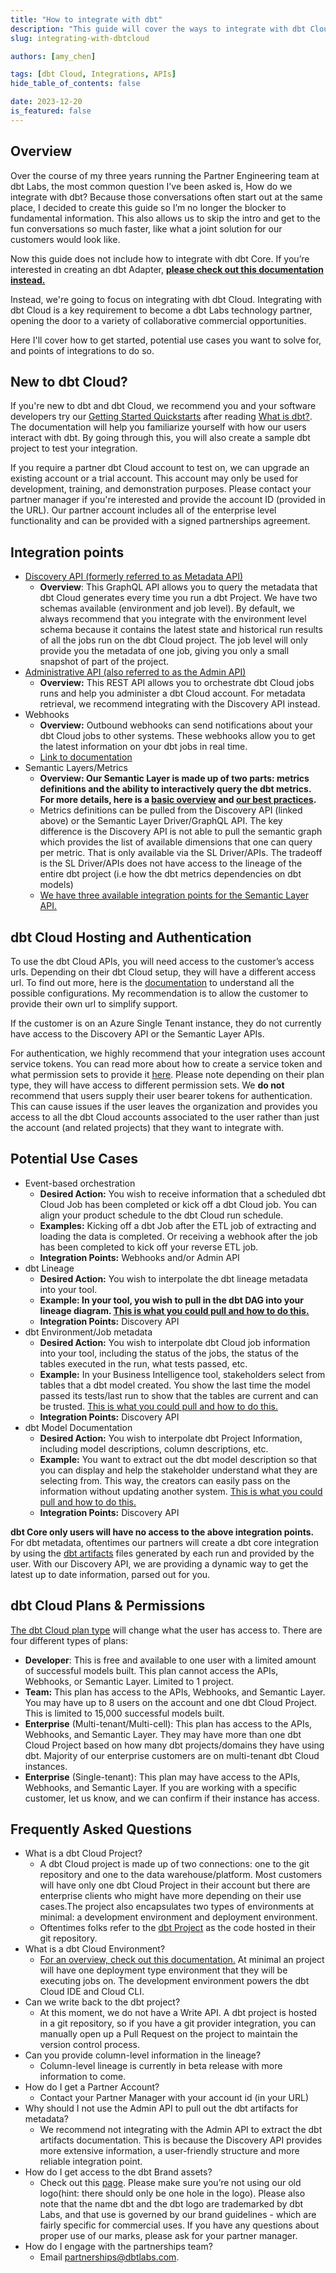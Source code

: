 ```yaml
---
title: "How to integrate with dbt"
description: "This guide will cover the ways to integrate with dbt Cloud"
slug: integrating-with-dbtcloud

authors: [amy_chen]

tags: [dbt Cloud, Integrations, APIs]
hide_table_of_contents: false

date: 2023-12-20
is_featured: false
---
```

## Overview

Over the course of my three years running the Partner Engineering team at dbt Labs, the most common question I've been asked is, How do we integrate with dbt? Because those conversations often start out at the same place, I decided to create this guide so I’m no longer the blocker to fundamental information. This also allows us to skip the intro and get to the fun conversations so much faster, like what a joint solution for our customers would look like. 

Now this guide does not include how to integrate with dbt Core. If you’re interested in creating an dbt Adapter, **[please check out this documentation instead.](https://docs.getdbt.com/guides/dbt-ecosystem/adapter-development/1-what-are-adapters)** 

Instead, we're going to focus on integrating with dbt Cloud. Integrating with dbt Cloud is a key requirement to become a dbt Labs technology partner, opening the door to a variety of collaborative commercial opportunities. 

Here I'll cover how to get started, potential use cases you want to solve for, and points of integrations to do so.

## New to dbt Cloud?

If you're new to dbt and dbt Cloud, we recommend you and your software developers try our [Getting Started Quickstarts](/guides) after reading [What is dbt?](/docs/introduction). The documentation will help you familiarize yourself with how our users interact with dbt. By going through this, you will also create a sample dbt project to test your integration.

If you require a partner dbt Cloud account to test on, we can upgrade an existing account or a trial account. This account may only be used for development, training, and demonstration purposes. Please contact your partner manager if you're interested and provide the account ID (provided in the URL). Our partner account includes all of the enterprise level functionality and can be provided with a signed partnerships agreement.

## Integration points

- [Discovery API (formerly referred to as Metadata API)](/docs/dbt-cloud-apis/discovery-api)
    - **Overview**: This GraphQL API allows you to query the metadata that dbt Cloud generates every time you run a dbt Project. We have two schemas available (environment and job level). By default, we always recommend that you integrate with the environment level schema because it contains the latest state and historical run results of all the jobs run on the dbt Cloud project. The job level will only provide you the metadata of one job, giving you only a small snapshot of part of the project.
- [Administrative API (also referred to as the Admin API)](https://docs.getdbt.com/docs/dbt-cloud-apis/admin-cloud-api)
    - **Overview:** This REST API allows you to orchestrate dbt Cloud jobs runs and help you administer a dbt Cloud account. For metadata retrieval, we recommend integrating with the Discovery API instead.
- Webhooks
    - **Overview:** Outbound webhooks can send notifications about your dbt Cloud jobs to other systems. These webhooks allow you to get the latest information on your dbt jobs in real time.
    - [Link to documentation](https://docs.getdbt.com/docs/deploy/webhooks)
- Semantic Layers/Metrics
    - **Overview: Our Semantic Layer is made up of two parts: metrics definitions and the ability to interactively query the dbt metrics. For more details, here is a [basic overview](https://docs.getdbt.com/docs/use-dbt-semantic-layer/dbt-sl) and [our best practices](https://docs.getdbt.com/guides/dbt-ecosystem/sl-partner-integration-guide).**
    - Metrics definitions can be pulled from the Discovery API (linked above) or the Semantic Layer Driver/GraphQL API. The key difference is the Discovery API is not able to pull the semantic graph which provides the list of available dimensions that one can query per metric. That is only available via the SL Driver/APIs. The tradeoff is the SL Driver/APIs does not have access to the lineage of the entire dbt project (i.e how the dbt metrics dependencies on dbt models)
    - [We have three available integration points for the Semantic Layer API.](https://docs.getdbt.com/docs/dbt-cloud-apis/sl-api-overview)

## dbt Cloud Hosting and Authentication

To use the dbt Cloud APIs, you will need access to the customer’s access urls. Depending on their dbt Cloud setup, they will have a different access url. To find out more, here is the [documentation](https://docs.getdbt.com/docs/cloud/about-cloud/regions-ip-addresses) to understand all the possible configurations. My recommendation is to allow the customer to provide their own url to simplify support. 

If the customer is on an Azure Single Tenant instance, they do not currently have access to the Discovery API or the Semantic Layer APIs. 

For authentication, we highly recommend that your integration uses account service tokens. You can read more about how to create a service token and what permission sets to provide it [here](https://docs.getdbt.com/docs/dbt-cloud-apis/service-tokens). Please note depending on their plan type, they will have access to different permission sets. We **do not** recommend that users supply their user bearer tokens for authentication. This can cause issues if the user leaves the organization and provides you access to all the dbt Cloud accounts associated to the user rather than just the account (and related projects) that they want to integrate with. 

## Potential Use Cases

- Event-based orchestration
    - **Desired Action:** You wish to receive information that a scheduled dbt Cloud Job has been completed or kick off a dbt Cloud job. You can align your product schedule to the dbt Cloud run schedule.
    - **Examples:** Kicking off a dbt Job after the ETL job of extracting and loading the data is completed. Or receiving a webhook after the job has been completed to kick off your reverse ETL job.
    - **Integration Points:** Webhooks and/or Admin API
- dbt Lineage
    - **Desired Action:** You wish to interpolate the dbt lineage metadata into your tool.
    - **Example: In your tool, you wish to pull in the dbt DAG into your lineage diagram. [This is what you could pull and how to do this.](https://docs.getdbt.com/docs/dbt-cloud-apis/discovery-use-cases-and-examples#whats-the-full-data-lineage)**
    - **Integration Points:** Discovery API
- dbt Environment/Job metadata
    - **Desired Action:** You wish to interpolate dbt Cloud job information into your tool, including the status of the jobs, the status of the tables executed in the run, what tests passed, etc.
    - **Example:** In your Business Intelligence tool, stakeholders select from tables that a dbt model created. You show the last time the model passed its tests/last run to show that the tables are current and can be trusted. [This is what you could pull and how to do this.](https://docs.getdbt.com/docs/dbt-cloud-apis/discovery-use-cases-and-examples#whats-the-latest-state-of-each-model)
    - **Integration Points:** Discovery API
- dbt Model Documentation
    - **Desired Action:** You wish to interpolate dbt Project Information, including model descriptions, column descriptions, etc.
    - **Example:** You want to extract out the dbt model description so that you can display and help the stakeholder understand what they are selecting from. This way, the creators can easily pass on the information without updating another system. [This is what you could pull and how to do this.](https://docs.getdbt.com/docs/dbt-cloud-apis/discovery-use-cases-and-examples#what-does-this-dataset-and-its-columns-mean)
    - **Integration Points:** Discovery API

**dbt Core only users will have no access to the above integration points.** For dbt metadata, oftentimes our partners will create a dbt core integration by using the [dbt artifacts](https://www.getdbt.com/product/semantic-layer/) files generated by each run and provided by the user. With our Discovery API, we are providing a dynamic way to get the latest up to date information, parsed out for you.

## dbt Cloud Plans & Permissions

[The dbt Cloud plan type](https://www.getdbt.com/pricing) will change what the user has access to. There are four different types of plans:

- **Developer**: This is free and available to one user with a limited amount of successful models built. This plan cannot access the APIs, Webhooks, or Semantic Layer. Limited to 1 project.
- **Team:** This plan has access to the APIs, Webhooks, and Semantic Layer. You may have up to 8 users on the account and one dbt Cloud Project. This is limited to 15,000 successful models built.
- **Enterprise** (Multi-tenant/Multi-cell): This plan has access to the APIs, Webhooks, and Semantic Layer. They may have more than one dbt Cloud Project based on how many dbt projects/domains they have using dbt. Majority of our enterprise customers are on multi-tenant dbt Cloud instances.
- **Enterprise** (Single-tenant): This plan may have access to the APIs, Webhooks, and Semantic Layer. If you are working with a specific customer, let us know, and we can confirm if their instance has access.

## Frequently Asked Questions

- What is a dbt Cloud Project?
    - A dbt Cloud project is made up of two connections: one to the git repository and one to the data warehouse/platform. Most customers will have only one dbt Cloud Project in their account but there are enterprise clients who might have more depending on their use cases.The project also encapsulates two types of environments at minimal: a development environment and deployment environment.
    - Oftentimes folks refer to the [dbt Project](https://docs.getdbt.com/docs/build/projects) as the code hosted in their git repository.
- What is a dbt Cloud Environment?
    - [For an overview, check out this documentation.](https://docs.getdbt.com/docs/environments-in-dbt) At minimal an project will have one deployment type environment that they will be executing jobs on. The development environment powers the dbt Cloud IDE and Cloud CLI.
- Can we write back to the dbt project?
    - At this moment, we do not have a Write API. A dbt project is hosted in a git repository, so if you have a git provider integration, you can manually open up a Pull Request on the project to maintain the version control process.
- Can you provide column-level information in the lineage?
    - Column-level lineage is currently in beta release with more information to come.
- How do I get a Partner Account?
    - Contact your Partner Manager with your account id (in your URL)
- Why should I not use the Admin API to pull out the dbt artifacts for metadata?
    - We recommend not integrating with the Admin API to extract the dbt artifacts documentation. This is because the Discovery API provides more extensive information, a user-friendly structure and more reliable integration point.
- How do I get access to the dbt Brand assets?
    - Check out this [page](https://www.getdbt.com/brand-guidelines/). Please make sure you’re not using our old logo(hint: there should only be one hole in the logo). Please also note that the name dbt and the dbt logo are trademarked by dbt Labs, and that use is governed by our brand guidelines - which are fairly specific for commercial uses. If you have any questions about proper use of our marks, please ask for your partner manager.
- How do I engage with the partnerships team?
    - Email partnerships@dbtlabs.com.